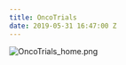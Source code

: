 ```yaml
---
title: OncoTrials
date: 2019-05-31 16:47:00 Z
---
```


![OncoTrials_home.png](/uploads/OncoTrials_home.png)